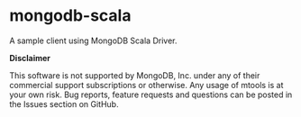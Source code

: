 # mongodb-scala
A sample client using MongoDB Scala Driver.


**Disclaimer**

This software is not supported by MongoDB, Inc. under any of their commercial support subscriptions or otherwise. Any usage of mtools is at your own risk. Bug reports, feature requests and questions can be posted in the Issues section on GitHub.
